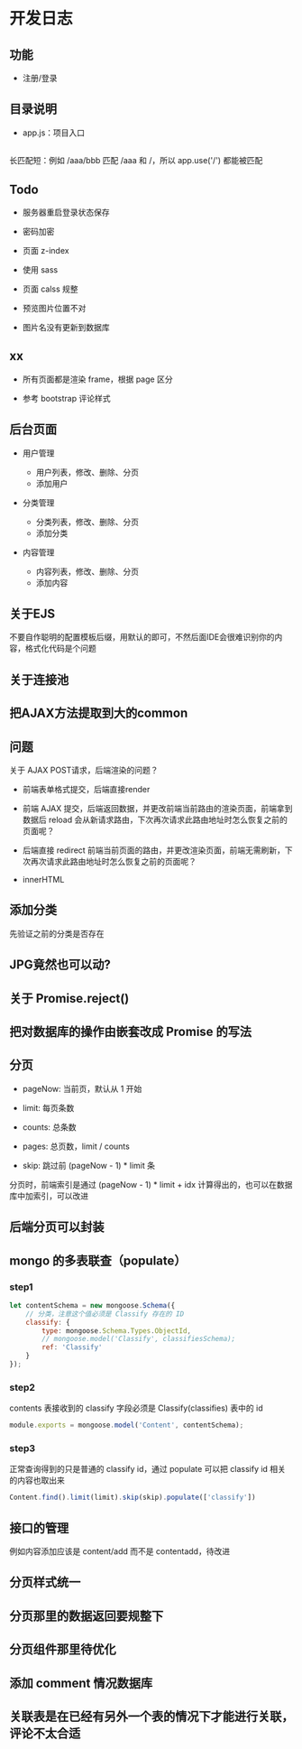 # 开发日志

## 功能

- 注册/登录

## 目录说明

- app.js：项目入口

##

长匹配短：例如 /aaa/bbb 匹配 /aaa 和 /，所以 app.use('/') 都能被匹配


## Todo

- 服务器重启登录状态保存

- 密码加密

- 页面 z-index

- 使用 sass

- 页面 calss 规整

- 预览图片位置不对

- 图片名没有更新到数据库

## xx

- 所有页面都是渲染 frame，根据 page 区分

- 参考 bootstrap 评论样式

## 后台页面

- 用户管理

    - 用户列表，修改、删除、分页
    - 添加用户

- 分类管理

    - 分类列表，修改、删除、分页
    - 添加分类

- 内容管理

    - 内容列表，修改、删除、分页
    - 添加内容

## 关于EJS

不要自作聪明的配置模板后缀，用默认的即可，不然后面IDE会很难识别你的内容，格式化代码是个问题

## 关于连接池


## 把AJAX方法提取到大的common

## 问题

关于 AJAX POST请求，后端渲染的问题？

- 前端表单格式提交，后端直接render

- 前端 AJAX 提交，后端返回数据，并更改前端当前路由的渲染页面，前端拿到数据后 reload 会从新请求路由，下次再次请求此路由地址时怎么恢复之前的页面呢？

- 后端直接 redirect 前端当前页面的路由，并更改渲染页面，前端无需刷新，下次再次请求此路由地址时怎么恢复之前的页面呢？

- innerHTML


## 添加分类

先验证之前的分类是否存在

## JPG竟然也可以动?


## 关于 Promise.reject()

## 把对数据库的操作由嵌套改成 Promise 的写法

## 分页

- pageNow: 当前页，默认从 1 开始

- limit: 每页条数

- counts: 总条数

- pages: 总页数，limit / counts

- skip: 跳过前 (pageNow - 1) * limit 条


分页时，前端索引是通过 (pageNow - 1) * limit + idx 计算得出的，也可以在数据库中加索引，可以改进


## 后端分页可以封装

## mongo 的多表联查（populate）

### step1

``` javascript
let contentSchema = new mongoose.Schema({
    // 分类，注意这个值必须是 Classify 存在的 ID
    classify: {
        type: mongoose.Schema.Types.ObjectId,
        // mongoose.model('Classify', classifiesSchema);
        ref: 'Classify'
    }
});
```

### step2

contents 表接收到的 classify 字段必须是 Classify(classifies) 表中的 id

``` javascript
module.exports = mongoose.model('Content', contentSchema);
```

### step3

正常查询得到的只是普通的 classify id，通过 populate 可以把 classify id 相关的内容也取出来

``` javascript
Content.find().limit(limit).skip(skip).populate(['classify'])
```

## 接口的管理

例如内容添加应该是 content/add 而不是 contentadd，待改进

## 分页样式统一

## 分页那里的数据返回要规整下

## 分页组件那里待优化

## 添加 comment 情况数据库

## 关联表是在已经有另外一个表的情况下才能进行关联，评论不太合适